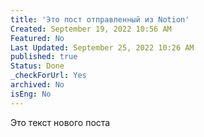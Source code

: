```yaml
---
title: 'Это пост отправленный из Notion'
Created: September 19, 2022 10:56 AM
Featured: No
Last Updated: September 25, 2022 10:26 AM
published: true
Status: Done
_checkForUrl: Yes
archived: No
isEng: No
---
```


Это текст нового поста